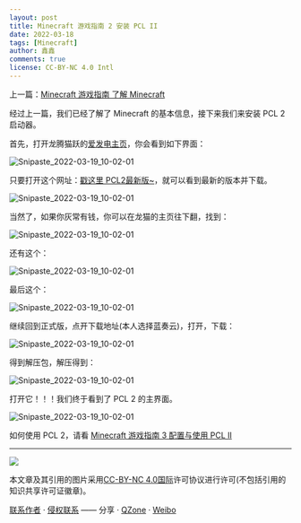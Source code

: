 ```yaml
---
layout: post
title: Minecraft 游戏指南 2 安装 PCL II
date: 2022-03-18
tags: [Minecraft]
author: 鑫鑫
comments: true
license: CC-BY-NC 4.0 Intl
---
```


上一篇：[Minecraft 游戏指南 了解 Minecraft](/minecraft_1)

经过上一篇，我们已经了解了 Minecraft 的基本信息，接下来我们来安装 PCL 2 启动器。

首先，打开龙腾猫跃的[爱发电主页](https://afdian.net/@LTCat)，你会看到如下界面：

![Snipaste_2022-03-19_10-02-01](//user-images.githubusercontent.com/82391092/159102559-1dabb26a-108b-43e7-bd08-5d9c7c0832d6.png)

只要打开这个网址：[戳这里 PCL2最新版~](https://afdian.net/p/0164034c016c11ebafcb52540025c377)，就可以看到最新的版本并下载。

![Snipaste_2022-03-19_10-02-01](//user-images.githubusercontent.com/82391092/159102719-91e11f05-b6a7-4d8c-81d3-2cb608cb5ba4.png)

当然了，如果你灰常有钱，你可以在龙猫的主页往下翻，找到：

![Snipaste_2022-03-19_10-02-01](//user-images.githubusercontent.com/82391092/159102772-70b617a8-1300-4856-a4d1-d73db546feae.png)

还有这个：

![Snipaste_2022-03-19_10-02-01](//user-images.githubusercontent.com/82391092/159102805-fd331d7e-2de7-4cd2-a6c5-a63c938e1a49.png)

最后这个：

![Snipaste_2022-03-19_10-02-01](//user-images.githubusercontent.com/82391092/159102820-d6ea5fe0-a6da-48cb-aa25-1a9d570f5ff0.png)

继续回到正式版，点开下载地址(本人选择蓝奏云)，打开，下载：

![Snipaste_2022-03-19_10-02-01](//user-images.githubusercontent.com/82391092/159102868-f7a643b6-8ebe-4655-b0fd-937c07a2f24d.png)

得到解压包，解压得到：

![Snipaste_2022-03-19_10-02-01](//user-images.githubusercontent.com/82391092/159102935-8db3e245-d464-4cc2-b30a-8f2b6ea2df9c.png)

打开它！！！我们终于看到了 PCL 2 的主界面。

![Snipaste_2022-03-19_10-02-01](//user-images.githubusercontent.com/82391092/159103005-5383efe2-5ead-4df4-af12-6be22a711881.png)

如何使用 PCL 2，请看 [Minecraft 游戏指南 3 配置与使用 PCL II](/minecraft_3)

---

[![](https://licensebuttons.net/l/by-nc/4.0/88x31.png)](https://creativecommons.org/licenses/by-nc/4.0/deed.zh)

本文章及其引用的图片采用[CC-BY-NC 4.0国际](https://creativecommons.org/licenses/by-nc/4.0/deed.zh)许可协议进行许可(不包括引用的知识共享许可证徽章)。

[联系作者](mailto:blog@xinxin2021.tk) · [侵权联系](mailto:tort@xinxin2021.tk) —— 分享 · [QZone](https://sns.qzone.qq.com/cgi-bin/qzshare/cgi_qzshare_onekey?url=https%3A%2F%2Fblog.xinxin2021.tk%2Fminecraft_2%2F&title=Minecraft%E6%B8%B8%E6%88%8F%E6%8C%87%E5%8D%972+%E5%AE%89%E8%A3%85PCL+II&site=%E9%91%AB%E5%8D%9A%E5%AE%A2) · [Weibo](http://service.weibo.com/share/share.php?url=https%3A%2F%2Fblog.xinxin2021.tk%2Fminecraft_2%2F&count=1&title=Minecraft%E6%B8%B8%E6%88%8F%E6%8C%87%E5%8D%972+%E5%AE%89%E8%A3%85PCL+II&language=zh_cn)

